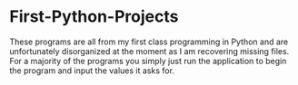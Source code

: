 # First-Python-Projects

These programs are all from my first class programming in Python and are unfortunately disorganized at the moment as I am recovering missing files. For a majority of the programs you simply just run the application to begin the program and input the values it asks for.
